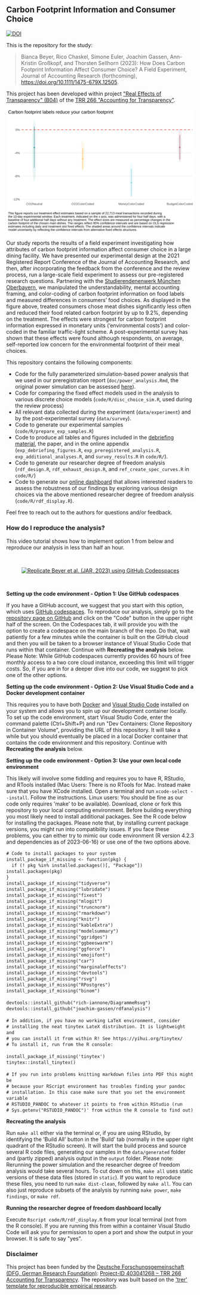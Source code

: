 ## Carbon Footprint Information and Consumer Choice

[![DOI](https://zenodo.org/badge/DOI/10.5281/zenodo.8188497.svg)](https://doi.org/10.5281/zenodo.8188497)

This is the repository for the study:

> Bianca Beyer, Rico Chaskel, Simone Euler, Joachim Gassen, Ann-Kristin Großkopf, and Thorsten Sellhorn (2023): How Does Carbon Footprint Information Affect Consumer Choice? A Field Experiment, Journal of Accounting Research (forthcoming), https://doi.org/10.1111/1475-679X.12505.

This project has been developed within project ["Real Effects of Transparency" (B04)](https://www.accounting-for-transparency.de/projects/real-effects-of-transparency) of the [TRR 266 "Accounting for Transparency"](https://www.accounting-for-transparency.de). 

<p align="center">
<img src="https://raw.githubusercontent.com/trr266/carbonfood/main/static/debriefing_res_exp.svg" alt="Carbon footprint effects of Beyer et al. (JAR, forthcoming)">
</p>

Our study reports the results of a field experiment investigating how attributes of carbon footprint information affect consumer choice in a large dining facility. We have presented our experimental design at the 2021 Registered Report Conference of the Journal of Accounting Research, and then, after incorporating the feedback from the conference and the review process, run a large-scale field experiment to assess our pre-registered research questions. Partnering with the [Studierendenenwerk München Oberbayern](https://www.studierendenwerk-muenchen-oberbayern.de/en/), we manipulated the understandability, mental accounting framing, and color-coding of carbon footprint information on food labels and measured differences in consumers’ food choices. As displayed in the figure above, treated consumers chose meat dishes significantly less often and reduced their food related carbon footprint by up to 9.2%, depending on the treatment. The effects were strongest for carbon footprint information expressed in monetary units (‘environmental costs’) and color-coded in the familiar traffic-light scheme. A post-experimental survey has shown that these effects were found although respondents, on average, self-reported low concern for the environmental footprint of their meal choices.

This repository contains the following components:

- Code for the fully parameterized simulation-based power analysis that we used in our preregistration report (`doc/power_analysis.Rmd`, the original power simulation can be assessed  [here](https://trr266.de/carbonfood/power_analysis.html)). 
- Code for comparing the fixed effect models used in the analysis to various discrete choice models (`code/R/disc_choice_sim.R`, used during the review process)
- All relevant data collected during the experiment (`data/experiment`) and by the post-experimental survey (`data/survey`).
- Code to generate our experimental samples (`code/R/prepare_exp_samples.R`)
- Code to produce all tables and figures included in the [debriefing material](https://www.accounting-for-transparency.de/can-carbon-footprint-information-influence-consumer-choice/), the paper, and in the online appendix (`exp_debriefing_figures.R`, `exp_preregistered_analysis.R`,  `exp_additional_analyses.R`, and `survey_results.R` in `code/R/`).
- Code to generate our researcher degree of freedom analysis (`rdf_design.R`, `rdf_exhaust_design.R`, and `ref_create_spec_curves.R` in `code/R/`)
- Code to generate our [online dashboard](https://trr266.de/carbonfood/) that allows interested readers to assess the robustness of our findings by exploring various design choices via the above mentioned researcher degree of freedom analysis (`code/R/rdf_display.R`).

Feel free to reach out to the authors for questions and/or feedback.


### How do I reproduce the analysis?

This video tutorial shows how to implement option 1 from below and reproduce our analysis in less than half an hour. 

<p>&nbsp;</p>
<p align="center">
<a href="https://www.youtube.com/watch?v=PM7K1Z5P2XY">
<img src="https://img.youtube.com/vi/PM7K1Z5P2XY/mqdefault.jpg" alt="Replicate Beyer et al. (JAR, 2023) using GitHub Codepspaces">
</a>
</p>
<p>&nbsp;</p>

**Setting up the code environment - Option 1: Use GitHub codespaces** 

If you have a GitHub account, we suggest that you start with this option, which uses [GitHub codespaces](https://github.com/features/codespaces). To reproduce our analysis, simply go to the [repository page on GitHub](https://github.com/trr266/carbonfood) and click on the "Code" button in the upper right half of the screen. On the Codespaces tab, it will provide you with the option to create a codespace on the main branch of the repo. Do that, wait patiently for a few minutes while the container is built on the GitHub cloud and then you will be taken to a browser instance of Visual Studio Code that runs within that container. Continue with **Recreating the analysis** below. Please Note: While GitHub codespaces currently provides 60 hours of free monthly access to a two core cloud instance, exceeding this limit will trigger costs. So, if you are in for a deeper dive into our code, we suggest to pick one of the other options.


**Setting up the code environment - Option 2: Use Visual Studio Code and a Docker development container** 

This requires you to have both [Docker](https://www.docker.com) and [Visual Studio Code](https://code.visualstudio.com) installed on your system and allows you to spin up our development container locally. To set up the code environment, start Visual Studio Code, enter the command palette (Ctrl+Shift+P) and run "Dev Containers: Clone Repository in Container Volume", providing the URL of this repository. It will take a while but you should eventually be placed in a local Docker container that contains the code environment and this repository. Continue with **Recreating the analysis** below.


**Setting up the code environment - Option 3: Use your own local code environment** 

This likely will involve some fiddling and requires you to have R, RStudio, and RTools installed (Mac Users: There is no RTools for Mac. Instead make sure that you have XCode installed. Open a terminal and run `xcode-select --install`. Follow the instructions. Linux users: You should be fine as our code only requires 'make' to be available). Download, clone or fork this repository to your local computing environment. Before building everything you most likely need to install additional packages. See the R code below for installing the packages. Please note that, by installing current package versions, you might run into compatibility issues. If you face these problems, you can either try to mimic our code environment (R version 4.2.3 and dependencies as of 2023-06-16) or use one of the two options above.

```
# Code to install packages to your system
install_package_if_missing <- function(pkg) {
  if (! pkg %in% installed.packages()[, "Package"]) install.packages(pkg)
}
install_package_if_missing("tidyverse")
install_package_if_missing("lubridate")
install_package_if_missing("fixest")
install_package_if_missing("mlogit")
install_package_if_missing("truncnorm")
install_package_if_missing("rmarkdown")
install_package_if_missing("knitr")
install_package_if_missing("kableExtra")
install_package_if_missing("modelsummary")
install_package_if_missing("ggridges")
install_package_if_missing("ggbeeswarm")
install_package_if_missing("ggforce")
install_package_if_missing("emojifont")
install_package_if_missing("car")
install_package_if_missing("marginaleffects")
install_package_if_missing("devtools")
install_package_if_missing("rsvg")
install_package_if_missing("RPostgres")
install_package_if_missing("binom")

devtools::install_github("rich-iannone/DiagrammeRsvg")
devtools::install_github("joachim-gassen/rdfanalysis")

# In addition, if you have no working LaTeX environment, consider
# installing the neat tinytex LateX distribution. It is lightweight and
# you can install it from within R! See https://yihui.org/tinytex/
# To install it, run from the R console:

install_package_if_missing('tinytex')
tinytex::install_tinytex()

# If you run into problems knitting markdown files into PDF this might be 
# because your RScript environment has troubles finding your pandoc 
# installation. In this case make sure that you set the environment variable
# RSTUDIO_PANDOC to whatever it points to from within RStudio (run
# Sys.getenv("RSTUDIO_PANDOC")' from within the R console to find out)
```

**Recreating the analysis**

Run `make all` either via the terminal or, if you are using RStudio, by identifying the 'Build All' button in the 'Build' tab (normally in the upper right quadrant of the RStudio screen). It will start the build process and source several R code files, generating our samples in the `data/generated` folder and (partly zipped) analysis output in the `output` folder. Please note: Rerunning the power simulation and the researcher degree of freedom analysis would take several hours. To cut down on this, `make all` uses static versions of these data files (stored in `static`). If you want to reproduce these files, you need to run `make dist-clean`, followed by `make all`. You can also just reproduce subsets of the analysis by running `make power`, `make findings`, or `make rdf`.


**Running the researcher degree of freedom dashboard locally**

Execute `Rscript code/R/rdf_display.R` from your local terminal (not from the R console). If you are running this from within a container Visual Studio Code will ask you for permission to open a port and show the output in your browser. It is safe to say "yes".


### Disclaimer

This project has been funded by the [Deutsche Forschungsgemeinschaft (DFG, German Research Foundation)](https://www.dfg.de/): [Project-ID 403041268 – TRR 266 Accounting for Transparency](https://www.accounting-for-transparency.de/).
The repository was built based on the ['trer' template for reproducible empirical research](https://github.com/trr266/trer).
